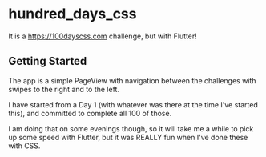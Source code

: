 # hundred_days_css

It is a https://100dayscss.com challenge, but with Flutter!

## Getting Started

The app is a simple PageView with navigation between the challenges with swipes to the right and to the left. 

I have started from a Day 1 (with whatever was there at the time I've started this), and committed to complete all 100 of those.

I am doing that on some evenings though, so it will take me a while to pick up some speed with Flutter, but it was REALLY fun when I've done these with CSS. 